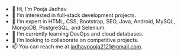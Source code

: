 - 👋 Hi, I’m Pooja Jadhav
- 👀 I’m interested in full-stack development projects.
- 🌱 I’m expert in HTML, CSS, Bootstrap, SEO, Java, Android, MySQL, MongoDB, PostgreSQL, and Selenium.
- 🌱 I’m currently learning DevOps and cloud databases.
- 💞️ I’m looking to collaborate on competitive projects.
- 📫 You can reach me at jadhavpooja2121@gmail.com.

<!---
jadhavpooja2121/jadhavpooja2121 is a ✨ special ✨ repository because its `README.md` (this file) appears on your GitHub profile.
You can click the Preview link to take a look at your changes.
--->
